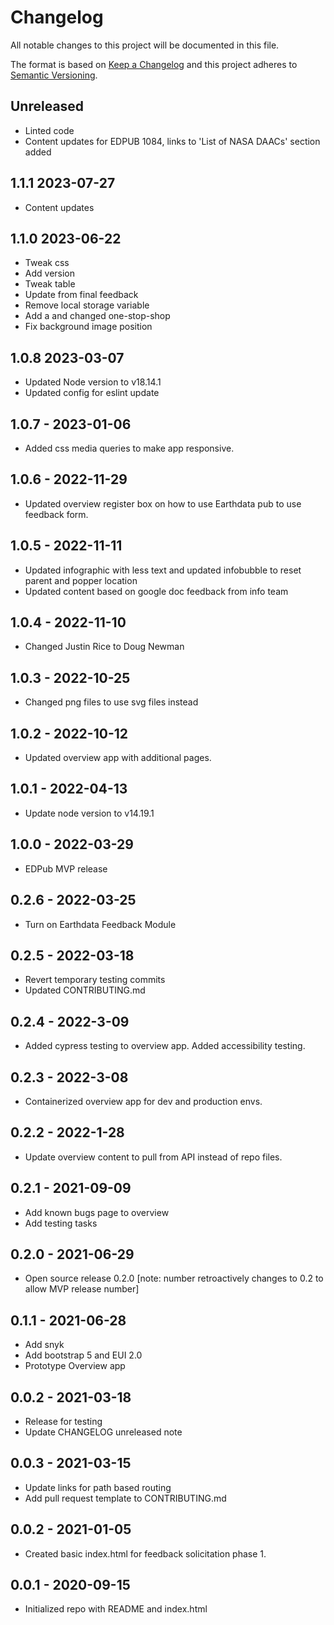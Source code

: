 # Changelog

All notable changes to this project will be documented in this file.

The format is based on [Keep a Changelog](http://keepachangelog.com/en/1.0.0/)
and this project adheres to [Semantic Versioning](http://semver.org/spec/v2.0.0.html).

## Unreleased

<!-- Unreleased changes can be added here. -->
- Linted code
- Content updates for EDPUB 1084, links to 'List of NASA DAACs' section added

## 1.1.1 2023-07-27

- Content updates

## 1.1.0 2023-06-22

- Tweak css
- Add version
- Tweak table
- Update from final feedback
- Remove local storage variable
- Add a and changed one-stop-shop
- Fix background image position

## 1.0.8 2023-03-07

- Updated Node version to v18.14.1
- Updated config for eslint update

## 1.0.7 - 2023-01-06

- Added css media queries to make app responsive.

## 1.0.6 - 2022-11-29

- Updated overview register box on how to use Earthdata pub to use feedback form.

## 1.0.5 - 2022-11-11

- Updated infographic with less text and updated infobubble to reset parent and popper location
- Updated content based on google doc feedback from info team
  
## 1.0.4 - 2022-11-10

- Changed Justin Rice to Doug Newman

## 1.0.3 - 2022-10-25

- Changed png files to use svg files instead

## 1.0.2 - 2022-10-12

- Updated overview app with additional pages.

## 1.0.1 - 2022-04-13

- Update node version to v14.19.1

## 1.0.0 - 2022-03-29

- EDPub MVP release

## 0.2.6 - 2022-03-25

- Turn on Earthdata Feedback Module

## 0.2.5 - 2022-03-18

- Revert temporary testing commits
- Updated CONTRIBUTING.md

## 0.2.4 - 2022-3-09

- Added cypress testing to overview app.  Added accessibility testing.

## 0.2.3 - 2022-3-08

- Containerized overview app for dev and production envs.

## 0.2.2 - 2022-1-28

- Update overview content to pull from API instead of repo files.

## 0.2.1 - 2021-09-09

- Add known bugs page to overview
- Add testing tasks

## 0.2.0 - 2021-06-29

- Open source release 0.2.0 [note: number retroactively changes to 0.2 to allow MVP release number]

## 0.1.1 - 2021-06-28

- Add snyk
- Add bootstrap 5 and EUI 2.0
- Prototype Overview app

## 0.0.2 - 2021-03-18

- Release for testing
- Update CHANGELOG unreleased note

## 0.0.3 - 2021-03-15

- Update links for path based routing
- Add pull request template to CONTRIBUTING.md

## 0.0.2 - 2021-01-05

- Created basic index.html for feedback solicitation phase 1.

## 0.0.1 - 2020-09-15

- Initialized repo with README and index.html
